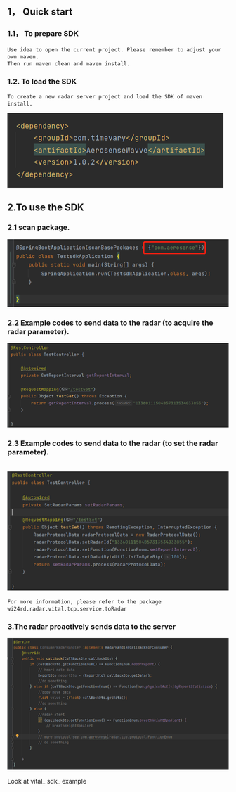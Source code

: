 ## 1， Quick start

### 1.1， To prepare SDK

```
Use idea to open the current project. Please remember to adjust your own maven.
Then run maven clean and maven install.
```

### 1.2. To load the SDK

```
To create a new radar server project and load the SDK of maven install.
```

![image-20220527170025692](../imgs/import_sdk.png)

## 2.To use the SDK

### 2.1 scan package.

![image-20220527170025692](../imgs/scan.png)

### 2.2 Example codes to send data to the radar (to acquire the radar parameter).

![image-20220527170025692](../imgs/get.png)

### 2.3 Example codes to send data to the radar (to set the radar parameter). 

​	![image-20220527170643920](../imgs/set.png)

```
For more information, please refer to the package wi24rd.radar.vital.tcp.service.toRadar
```



### 3.The radar proactively sends data to the server

![image-20220527170643920](../imgs/report_3.png)

Look at vital_ sdk_ example